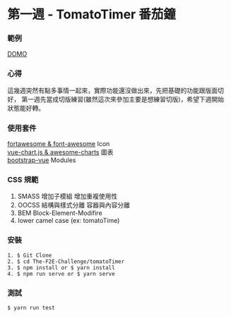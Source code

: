 # 第一週 - TomatoTimer 番茄鐘

### 範例

<a href="https://rexhung0302.github.io/The-F2E-Challenge/tomatoTimer/dist/index.html#/index">DOMO</a>

### 心得
這幾週突然有點多事情一起來，實際功能還沒做出來，先把基礎的功能跟版面切好，
第一週先當成切版練習(雖然這次來參加主要是想練習切版)，希望下週開始狀態能好轉。

### 使用套件
<a href="https://fontawesome.com/?from=io">fortawesome & font-awesome</a> Icon<br/> 
<a href="https://vue-chartjs.org/">vue-chart.js & awesome-charts</a> 圖表<br/>
<a href="https://bootstrap-vue.js.org/">bootstrap-vue</a> Modules<br/>

### CSS 規範
1. SMASS 增加子模組 增加重複使用性
2. OOCSS 結構與樣式分離 容器與內容分離
3. BEM Block-Element-Modifire
4. lower camel case (ex: tomatoTime)

### 安裝
```
1. $ Git Clone
2. $ cd The-F2E-Challenge/tomatoTimer
3. $ npm install or $ yarn install
4. $ npm run serve or $ yarn serve
```

### 測試
```
$ yarn run test
```